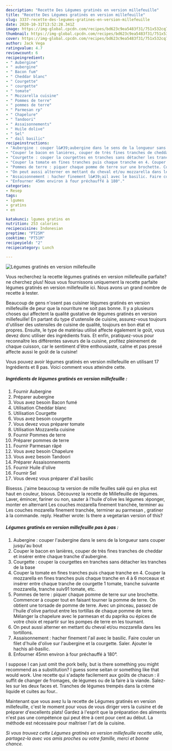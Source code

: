 ```yaml
---
description: "Recette Des Légumes gratinés en version millefeuille"
title: "Recette Des Légumes gratinés en version millefeuille"
slug: 3337-recette-des-legumes-gratines-en-version-millefeuille
date: 2020-10-31T13:52:28.341Z
image: https://img-global.cpcdn.com/recipes/bd623c9ea5483f31/751x532cq70/legumes-gratines-en-version-millefeuille-photo-principale-de-la-recette.jpg
thumbnail: https://img-global.cpcdn.com/recipes/bd623c9ea5483f31/751x532cq70/legumes-gratines-en-version-millefeuille-photo-principale-de-la-recette.jpg
cover: https://img-global.cpcdn.com/recipes/bd623c9ea5483f31/751x532cq70/legumes-gratines-en-version-millefeuille-photo-principale-de-la-recette.jpg
author: Jack Vega
ratingvalue: 4.7
reviewcount: 6
recipeingredient:
- " Aubergine"
- " aubergine"
- " Bacon fum"
- " Cheddar blanc"
- " Courgette"
- " courgette"
- " tomate"
- " Mozzarella cuisine"
- " Pommes de terre"
- " pommes de terre"
- " Parmesan rp"
- " Chapelure"
- " Tandoori"
- " Assaisonnements"
- " Huile dolive"
- " Sel"
- " dail basilic"
recipeinstructions:
- "Aubergine : couper l&#39;aubergine dans le sens de la longueur sans couper jusqu&#39;au bout"
- "Couper le bacon en lanières, couper de très fines tranches de cheddar et insérer entre chaque tranche d&#39;aubergine."
- "Courgette : couper la courgettes en tranches sans détacher les tranches de la base"
- "Couper la tomate en fines tranches puis chaque tranche en 4. Couper la mozzarella en fines tranches puis chaque tranche en 4 à 6 morceaux et insérer entre chaque tranche de courgette 1 tomate, tranche suivante mozzarella, tranche suiv91 tomate, etc."
- "Pommes de terre : piquer chaque pomme de terre sur une brochette. Commencer à couper tout en faisant tourner la pomme de terre. On obtient une torsade de pomme de terre. Avec un pinceau, passez de l&#39;huile d&#39;olive partout entre les tortillas de chaque pomme de terre. Mélanger la chapelure avec le parmesan et du paprika ou épices de votre choix et repartir sur les pompes de terre en les tournant."
- "On peut aussi alterner en mettant du cheval et/ou mozzarella dans les tortillons."
- "Assaisonnement : hacher finement l&#39;ail avec le basilic. Faire couler un filet d&#39;huile d&#39;olive sur l&#39;aubergine et la courgette. Saler. Ajouter le hachis ail-basilic."
- "Enfourner 45mn environ à four préchauffé à 180°."
categories:
- Resep
tags:
- lgumes
- gratins
- en

katakunci: lgumes gratins en 
nutrition: 253 calories
recipecuisine: Indonesian
preptime: "PT25M"
cooktime: "PT51M"
recipeyield: "2"
recipecategory: Lunch

---
```



![Légumes gratinés en version millefeuille](https://img-global.cpcdn.com/recipes/bd623c9ea5483f31/751x532cq70/legumes-gratines-en-version-millefeuille-photo-principale-de-la-recette.jpg)

Vous recherchez la recette légumes gratinés en version millefeuille parfaite? ne cherchez plus! Nous vous fournissons uniquement la recette parfaite légumes gratinés en version millefeuille ici. Nous avons un grand nombre de recette à tester.

Beaucoup de gens n'osent pas cuisiner légumes gratinés en version millefeuille de peur que la nourriture ne soit pas bonne. Il y a plusieurs choses qui affectent la qualité gustative de légumes gratinés en version millefeuille! En partant du type d'ustensile de cuisine, assurez-vous toujours d'utiliser des ustensiles de cuisine de qualité, toujours en bon état et propres. Ensuite, le type de matériau utilisé affecte également le goût, vous devez donc utiliser des ingrédients frais. Et enfin, pratiquez-vous pour reconnaître les différentes saveurs de la cuisine, profitez pleinement de chaque cuisson, car le sentiment d'être enthousiaste, calme et pas pressé affecte aussi le goût de la cuisine!

<!--inarticleads1-->

Vous pouvez avoir légumes gratinés en version millefeuille en utilisant 17 Ingrédients et 8 pas. Voici comment vous atteindre cette.

##### Ingrédients de légumes gratinés en version millefeuille :

1. Fournir  Aubergine
1. Préparer  aubergine
1. Vous avez besoin  Bacon fumé
1. Utilisation  Cheddar blanc
1. Utilisation  Courgette
1. Vous avez besoin  courgette
1. Vous devez vous préparer  tomate
1. Utilisation  Mozzarella cuisine
1. Fournir  Pommes de terre
1. Préparer  pommes de terre
1. Fournir  Parmesan râpé
1. Vous avez besoin  Chapelure
1. Vous avez besoin  Tandoori
1. Préparer  Assaisonnements
1. Fournir  Huile d&#39;olive
1. Fournir  Sel
1. Vous devez vous préparer  d&#39;ail basilic


Bisesss. j&#39;aime beaucoup ta version de mille feuilles salé qui en plus est haut en couleur, bisous. Découvrez la recette de Millefeuille de légumes. Laver, émincer, fariner ou non, sauter à l&#39;huile d&#39;olive les légumes :éponger, monter en alternant Les couches mozarella finement tranchée, terminer au Les couches mozarella finement tranchée, terminer au parmesan , gratiner à la commande. reply. Heather wrote: Is there a vegetarian version of this? 

<!--inarticleads2-->

##### Légumes gratinés en version millefeuille pas à pas :

1. Aubergine : couper l&#39;aubergine dans le sens de la longueur sans couper jusqu&#39;au bout
1. Couper le bacon en lanières, couper de très fines tranches de cheddar et insérer entre chaque tranche d&#39;aubergine.
1. Courgette : couper la courgettes en tranches sans détacher les tranches de la base
1. Couper la tomate en fines tranches puis chaque tranche en 4. Couper la mozzarella en fines tranches puis chaque tranche en 4 à 6 morceaux et insérer entre chaque tranche de courgette 1 tomate, tranche suivante mozzarella, tranche suiv91 tomate, etc.
1. Pommes de terre : piquer chaque pomme de terre sur une brochette. Commencer à couper tout en faisant tourner la pomme de terre. On obtient une torsade de pomme de terre. Avec un pinceau, passez de l&#39;huile d&#39;olive partout entre les tortillas de chaque pomme de terre. Mélanger la chapelure avec le parmesan et du paprika ou épices de votre choix et repartir sur les pompes de terre en les tournant.
1. On peut aussi alterner en mettant du cheval et/ou mozzarella dans les tortillons.
1. Assaisonnement : hacher finement l&#39;ail avec le basilic. Faire couler un filet d&#39;huile d&#39;olive sur l&#39;aubergine et la courgette. Saler. Ajouter le hachis ail-basilic.
1. Enfourner 45mn environ à four préchauffé à 180°.


I suppose I can just omit the pork belly, but is there something you might recommend as a substitution? I guess some seitan or something like that would work. Une recette qui s&#39;adapte facilement aux goûts de chacun : il suffit de changer de fromages, de légumes ou de la faire à la viande. Salez-les sur les deux faces et. Tranches de légumes trempés dans la crème liquide et cuites au four.. 

<!--inarticleads1-->

<p>
Maintenant que vous avez lu la recette de Légumes gratinés en version millefeuille, c'est le moment pour vous de vous diriger vers la cuisine et de préparer d'excellents plats! Gardez à l'esprit que la préparation des aliments n'est pas une compétence qui peut être à cent pour cent au début. La méthode est nécessaire pour maîtriser l'art de la cuisine.
</p>

<p>
<i>Si vous trouvez cette Légumes gratinés en version millefeuille recette utile, partagez-la avec vos amis proches ou votre famille, merci et bonne chance.</i>
</p>
